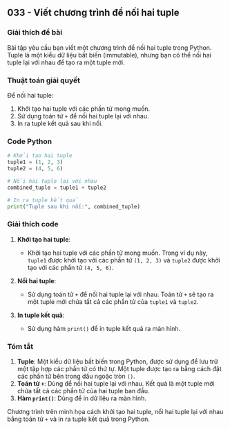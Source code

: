 ## 033 - Viết chương trình để nối hai tuple

### Giải thích đề bài

Bài tập yêu cầu bạn viết một chương trình để nối hai tuple trong Python. Tuple là một kiểu dữ liệu bất biến (immutable), nhưng bạn có thể nối hai tuple lại với nhau để tạo ra một tuple mới.

### Thuật toán giải quyết

Để nối hai tuple:

1. Khởi tạo hai tuple với các phần tử mong muốn.
2. Sử dụng toán tử `+` để nối hai tuple lại với nhau.
3. In ra tuple kết quả sau khi nối.

### Code Python

```python
# Khởi tạo hai tuple
tuple1 = (1, 2, 3)
tuple2 = (4, 5, 6)

# Nối hai tuple lại với nhau
combined_tuple = tuple1 + tuple2

# In ra tuple kết quả
print("Tuple sau khi nối:", combined_tuple)
```

### Giải thích code

1. **Khởi tạo hai tuple**:

   - Khởi tạo hai tuple với các phần tử mong muốn. Trong ví dụ này, `tuple1` được khởi tạo với các phần tử `(1, 2, 3)` và `tuple2` được khởi tạo với các phần tử `(4, 5, 6)`.

2. **Nối hai tuple**:

   - Sử dụng toán tử `+` để nối hai tuple lại với nhau. Toán tử `+` sẽ tạo ra một tuple mới chứa tất cả các phần tử của `tuple1` và `tuple2`.

3. **In tuple kết quả**:
   - Sử dụng hàm `print()` để in tuple kết quả ra màn hình.

### Tóm tắt

1. **Tuple**: Một kiểu dữ liệu bất biến trong Python, được sử dụng để lưu trữ một tập hợp các phần tử có thứ tự. Một tuple được tạo ra bằng cách đặt các phần tử bên trong dấu ngoặc tròn `()`.
2. **Toán tử `+`**: Dùng để nối hai tuple lại với nhau. Kết quả là một tuple mới chứa tất cả các phần tử của hai tuple ban đầu.
3. **Hàm `print()`**: Dùng để in dữ liệu ra màn hình.

Chương trình trên minh họa cách khởi tạo hai tuple, nối hai tuple lại với nhau bằng toán tử `+` và in ra tuple kết quả trong Python.
